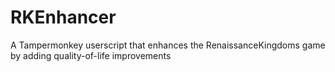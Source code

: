 # RKEnhancer
A Tampermonkey userscript that enhances the RenaissanceKingdoms game by adding quality-of-life improvements 
